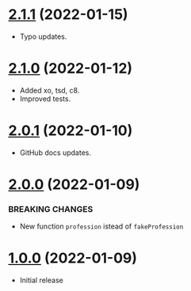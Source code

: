 <a name="2.1.1"></a>
# [2.1.1](https://github.com/faker-javascript/profession) (2022-01-15)
* Typo updates.

<a name="2.1.0"></a>
# [2.1.0](https://github.com/faker-javascript/profession) (2022-01-12)
* Added xo, tsd, c8.
* Improved tests.

<a name="2.0.1"></a>
# [2.0.1](https://github.com/faker-javascript/profession) (2022-01-10)
* GitHub docs updates.

<a name="2.0.0"></a>
# [2.0.0](https://github.com/faker-javascript/profession) (2022-01-09)

### BREAKING CHANGES

* New function `profession` istead of `fakeProfession`

<a name="1.0.0"></a>
# [1.0.0](https://github.com/faker-javascript/profession) (2022-01-09)
* Initial release
